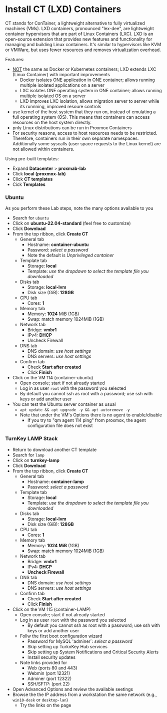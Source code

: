 # Install CT (LXD) Containers
CT stands for ConTainer, a lightweight alternative to fully virtualized machines (VMs). LXD containers, pronounced "lex-dee", are lightweight container hypervisors that are part of Linux Containers (LXC). LXD is an open-source extension that provides new features and functionality for managing and building Linux containers. It's similar to hypervisors like KVM or VMWare, but uses fewer resources and removes virtualization overhead. 

Features:
- <ins>NOT</ins> the same as Docker or Kubernetes containers; LXD extends LXC (Linux Container) with important improvements
  - Docker isolates ONE application in ONE container; allows running multiple isolated applications on a server
  - LXC isolates ONE operating system in ONE container; allows running multiple isolated OS on a server
  - LXD improves LXC isolation, allows migration server to server while its runnning, improved resoure controls
- use kernel of the host system that they run on, instead of emulating a full operating system (OS). This means that containers can access resources on the host system directly.
- pnly Linux distributions can be run in Proxmox Containers
- For security reasons, access to host resources needs to be restricted. Therefore, containers run in their own separate namespaces. Additionally some syscalls (user space requests to the Linux kernel) are not allowed within containers.

Using pre-built templates:
- Expand **Datacenter** > **proxmab-lab**
- Click **local (proxmox-lab)**
- Click **CT templates**
- Cick **Templates**

### Ubuntu
As you perform these Lab steps, note the many options available to you
- Search for `ubuntu`
- Click on **ubuntu-22.04-standard** (feel free to customize)
- Click **Download**
- From the top ribbon, click **Create CT**
  - General tab
    - Hostname: **container-ubuntu**
    - Password: *select a password*
    - Note the default is *Unprivileged container*
  - Template tab
    - Storage: **local**
    - Template: *use the dropdown to select the template file you downloaded*
  - Disks tab
    - Storage: **local-lvm**
    - Disk size (GiB): **128GB**
  - CPU tab
    - Cores: **1**
  - Memory tab
    - Memory: **1024** MiB (1GB)
    - Swap: match memory 1024MiB (1GB)
  - Network tab
    - Bridge: **vmbr1**
    - IPv4: **DHCP**
    - Uncheck Firewall
  - DNS tab
    - DNS domain: *use host settings*
    - DNS servers: *use host settings*
  - Confirm tab
    - Check **Start after created**
    - Click **Finish**
- Click on the VM 114 (container-ubuntu)
  - Open console; start if not already started
  - Log in as user `root` with the password you selected
  - By default you cannot ssh as root with a password; use ssh with keys or add another user
- You can test the Ubuntu server container as usual
  - `apt update && apt upgrade -y && apt autoremove -y`
  - Note that under the VM's Options there is no agent to enable/disable
    - If you try to "qm agent 114 ping" from proxmox, the agent configuration file does not exist

### TurnKey LAMP Stack
- Return to download another CT template
- Search for `lamp`
- Click on **turnkey-lamp**
- Click **Download**
- From the top ribbon, click **Create CT**
  - General tab
    - Hostname: **container-lamp**
    - Password: *select a password*
  - Template tab
    - Storage: **local**
    - Template: *use the dropdown to select the template file you downloaded*
  - Disks tab
    - Storage: **local-lvm**
    - Disk size (GiB): **128GB**
  - CPU tab
    - Cores: **1**
  - Memory tab
    - Memory: **1024 MiB** (1GB)
    - Swap: match memory 1024MiB (1GB)
  - Network tab
    - Bridge: **vmbr1**
    - IPv4: **DHCP**
    - **Uncheck Firewall**
  - DNS tab
    - DNS domain: *use host settings*
    - DNS servers: *use host settings*
  - Confirm tab
    - Check **Start after created**
    - Click **Finish**
- Click on the VM 115 (container-LAMP)
  - Open console; start if not already started
  - Log in as user `root` with the password you selected
    - By default you cannot ssh as root with a password; use ssh with keys or add another user
  - Follw the first boot configuration wizard
    - Password for MySQL 'adminer`: *select a password*
    - Skip setting up TurknKey Hub services
    - Skip setting up System Notifications and Critical Security Alerts
    - Install security updates
  - Note links provided for
    - Web (ports 80 and 443)
    - Webmin (port 12321)
    - Adminer (port 12322)
    - SSH/SFTP: (port 22)
- Open Advanced Options and review the available seetings
- Browse the the IP address from a workstation the same network (e.g., `win10-desk` or `desktop-lan`)
  - Try the links on the page
